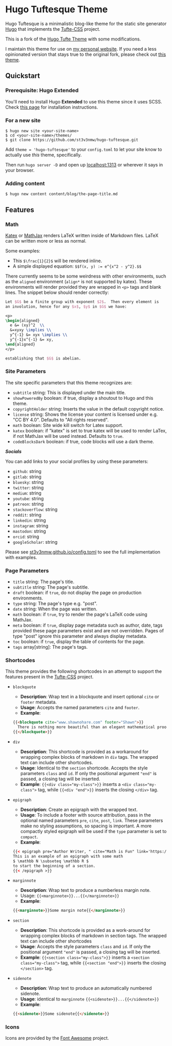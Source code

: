 # Hugo Tuftesque Theme

Hugo Tuftesque is a minimalistic blog-like theme for the static site generator [Hugo](https://gohugo.io) that
implements the [Tufte-CSS](https://github.com/edwardtufte/tufte-css) project.

This is a fork of the [Hugo Tufte Theme](https://github.com/slashformotion/hugo-tufte) with some modifications.

I maintain this theme for use on [my personal website](https://www.stephenmwangi.com/). If you need a less opinionated version that stays true to the original fork, please check out [this theme](https://github.com/loikein/hugo-tufte).

## Quickstart

### Prerequisite: Hugo Extended

You'll need to install Hugo **Extended** to use this theme since it uses SCSS. Check [this page](https://gohugo.io/installation/) for installation instructions.

### For a new site

```console
$ hugo new site <your-site-name>
$ cd <your-site-name>/themes/
$ git clone https://github.com/st3v3nmw/hugo-tuftesque.git
```

Add `theme = 'hugo-tuftesque'` to your `config.toml` to let your site know to actually use _this_ theme, specifically.

Then run `hugo server -D` and open up [localhost:1313](http://localhost:1313/) or wherever it says in your browser.

### Adding content

```console
$ hugo new content content/blog/the-page-title.md
```

## Features

### Math

[Katex](https://katex.org/) or [MathJax](https://www.mathjax.org) renders LaTeX written inside of Markdown files. LaTeX can be written more or less as normal.

Some examples:
- This `$\frac{1}{2}$` will be rendered inline.
- A simple displayed equation: `$$f(x, y) := e^{x^2 - y^2}.$$`

There currently seems to be some weirdness with other environments,
such as the `aligned` environment (`align*` is not supported by katex). These environments will render provided
they are wrapped in `<p>` tags and blank lines. The snippet below should
render correctly:

```latex
Let $G$ be a finite group with exponent $2$.  Then every element is
an involution, hence for any $x$, $y$ in $G$ we have:

<p>
\begin{aligned}
  e &= (xy)^2  \\
  &=xyxy \implies \\
  y^{-1} &= xyx \implies \\
  y^{-1}x^{-1} &= xy,
\end{aligned}
</p>

establishing that $G$ is abelian.
```

### Site Parameters

The site specific parameters that this theme recognizes are:

- `subtitle` string: This is displayed under the main title.
- `showPoweredBy` boolean: if true, display a shoutout to Hugo and this theme.
- `copyrightHolder` string: Inserts the value in the default copyright notice.
- `license` string: Shows the license your content is licensed under e.g. "CC BY 4.0". Defaults to "All rights reserved".
- `math` boolean: Site wide kill switch for Latex support.
- `katex` boolean: if "katex" is set to true katex will be used to render LaTex, if not MathJax will be used instead. Defaults to `true`.
- `codeBlocksDark` boolean: if true, code blocks will use a dark theme.

**_Socials_**

You can add links to your social profiles by using these parameters:

- `github`: string
- `gitlab`: string
- `bluesky`: string
- `twitter`: string
- `medium`: string
- `youtube`: string
- `patreon`: string
- `stackoverflow`: string
- `reddit`: string
- `linkedin`: string
- `instagram`: string
- `mastodon`: string
- `orcid`: string
- `googleScholar`: string

Please see [st3v3nmw.github.io/config.toml](https://github.com/st3v3nmw/st3v3nmw.github.io/blob/main/config.toml) to see the full implementation with examples.

### Page Parameters

- `title` string: The page's title.
- `subtitle` string: The page's subtitle.
- `draft` boolean: if `true`, do not display the page on production environments.
- `type` string: The page's type e.g. "post".
- `date` string: When the page was written.
- `math` boolean: if `true`, try to render the page's LaTeX code using MathJax.
- `meta` boolean: if `true`, display page metadata such as author, date, tags provided these page parameters exist and are not overridden. Pages of type "post" ignore this parameter and always display metadata.
- `toc` boolean: if `true`, display the table of contents for the page.
- `tags` array[string]: The page's tags.

### Shortcodes

This theme provides the following shortcodes in an attempt to
support the features present in the
[Tufte-CSS](https://github.com/edwardtufte/tufte-css) project.

- `blockquote`
  - **Description**: Wrap text in a blockquote and insert optional
  `cite` or `footer` metadata.
  - **Usage**: Accepts the named parameters `cite` and `footer`.
  - **Example**:
  ```html
  {{<blockquote cite="www.shawnohare.com" footer="Shawn">}}
    There is nothing more beautiful than an elegant mathematical proof.
  {{</blockquote>}}
  ```

- `div`
   - **Description**: This shortcode is provided as a workaround for wrapping
   complex blocks of markdown in `div` tags. The wrapped text can
   include other shortcodes.
   - **Usage**: Identical to the `section` shortcode.
   Accepts the style parameters `class` and `id`.
   If only the positional argument `"end"` is passed, a closing tag
   will be inserted.
   - **Example**: `{{<div class="my-class">}}` inserts a
   `<div class="my-class">` tag, while
   `{{<div "end">}}` inserts the closing `</div>` tag.

- `epigraph`
  - **Description**: Create an epigraph with the wrapped text.
  - **Usage**: To include a footer with source attribution, pass in the
  optional named parameters `pre`, `cite`, `post`, `link`. These parameters
  make no styling assumptions, so spacing is important.  A more compactly
  styled epigraph will be used if the `type` parameter is set to `compact`.
  - **Example**:
  ```html
  {{< epigraph pre="Author Writer, " cite="Math is Fun" link='https://www.google.com' >}}
  This is an example of an epigraph with some math
  $ \mathbb N \subseteq \mathbb R $
  to start the beginning of a section.
  {{< /epigraph >}}
  ```

- `marginnote`
  - **Description**: Wrap text to produce a numberless margin note.
  - Usage: `{{<marginnote>}}...{{</marginnote>}}`
  - **Example**:
  ```html
  {{<marginnote>}}Some margin note{{</marginnote>}}
  ```

- `section`
   - **Description**: This shortcode is provided as a work-around for wrapping
   complex blocks of markdown in section tags. The wrapped text can
   include other shortcodes
   - **Usage**: Accepts the style parameters `class` and `id`.
   If only the positional argument `"end"` is passed, a closing tag
   will be inserted.
   - **Example**: `{{<section class="my-class">}}` inserts a
   `<section class="my-class">` tag, while
   `{{<section "end">}}` inserts the closing `</section>` tag.


- `sidenote`
  - **Description**: Wrap text to produce an automatically numbered sidenote.
  - **Usage**: identical to `marginnote`
  `{{<sidenote>}}...{{</sidenote>}}`
  - **Example**:
  ```html
  {{<sidenote>}}Some sidenote{{</sidenote>}}
  ```

### Icons

Icons are provided by the [Font Awesome](https://fontawesome.com/icons) project.
